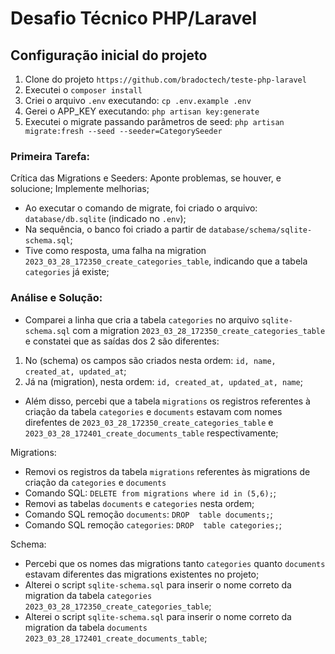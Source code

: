 
# Desafio Técnico PHP/Laravel

## Configuração inicial do projeto

1. Clone do projeto `https://github.com/bradoctech/teste-php-laravel`
1. Executei o `composer install`
1. Criei o arquivo `.env` executando: `cp .env.example .env`
1. Gerei o APP_KEY executando:  `php artisan key:generate`
1. Executei o migrate passando parâmetros de seed: `php artisan migrate:fresh --seed --seeder=CategorySeeder`

### Primeira Tarefa:

Crítica das Migrations e Seeders: Aponte problemas, se houver, e solucione; Implemente melhorias;

- Ao executar o comando de migrate, foi criado o arquivo:  `database/db.sqlite` (indicado no `.env`);
- Na sequência, o banco foi criado a partir de `database/schema/sqlite-schema.sql`;
- Tive como resposta, uma falha na migration `2023_03_28_172350_create_categories_table`, indicando que a tabela `categories` já existe;

### Análise e Solução:

- Comparei a linha que cria a tabela `categories` no arquivo `sqlite-schema.sql` com a migration `2023_03_28_172350_create_categories_table` e constatei que as saídas dos 2 são diferentes:
1. No (schema) os campos são criados nesta ordem: `id, name, created_at, updated_at`;
1. Já na (migration), nesta ordem: `id, created_at, updated_at, name`;
- Além disso, percebi que a tabela `migrations` os registros referentes à criação da tabela `categories` e `documents` estavam com nomes direfentes de `2023_03_28_172350_create_categories_table` e `2023_03_28_172401_create_documents_table` respectivamente;

Migrations:

- Removi os registros da tabela `migrations` referentes às migrations de criação da `categories` e `documents`
- Comando SQL: `DELETE from migrations where id in (5,6);`;
- Removi as tabelas `documents` e `categories` nesta ordem;
- Comando SQL remoção `documents`: `DROP  table documents;`;
- Comando SQL remoção `categories`: `DROP  table categories;`;

Schema:

- Percebi que os nomes das migrations tanto `categories` quanto `documents` estavam diferentes das migrations existentes no projeto;
- Alterei o script `sqlite-schema.sql` para inserir o nome correto da migration da tabela `categories` `2023_03_28_172350_create_categories_table`;
- Alterei o script `sqlite-schema.sql` para inserir o nome correto da migration da tabela `documents` `2023_03_28_172401_create_documents_table`;


